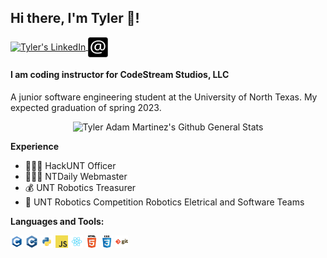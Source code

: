 

## Hi there, I'm Tyler 👋!
<!-- banner -->
<a href="https://www.linkedin.com/in/tyleradammartinez/">
  <img align="center" alt="Tyler's LinkedIn" width="22px" src="https://raw.githubusercontent.com/peterthehan/peterthehan/master/assets/linkedin.svg" />
</a>
<a href="mailto:tyleradammartinez@outlook.com">
  <img align="center" alt="Tyler's Email" width="32px" src="https://raw.githubusercontent.com/TylerAdamMartinez/TylerAdamMartinez/main/email-icon.svg"/>
</a>

<br>

#### I am coding instructor for CodeStream Studios, LLC
A junior software engineering student at the University of North Texas. My expected graduation of spring 2023. 
<p align="center"> <img src="https://github-readme-stats.vercel.app/api?username=tyleradammartinez&show_icons=true&hide_border=true&&count_private=true&include_all_commits=true&theme=gotham" alt="Tyler Adam Martinez's Github General Stats" />
  
**Experience**
  * 👨🏻‍💼 HackUNT Officer
  * 👨🏻‍💻 NTDaily Webmaster
  * 💰 UNT Robotics Treasurer
  * 🤖 UNT Robotics Competition Robotics Eletrical and Software Teams
  
**Languages and Tools:**  

<code><img height="20" src="https://raw.githubusercontent.com/github/explore/80688e429a7d4ef2fca1e82350fe8e3517d3494d/topics/c/c.png"></code>
<code><img height="20" src="https://raw.githubusercontent.com/github/explore/80688e429a7d4ef2fca1e82350fe8e3517d3494d/topics/cpp/cpp.png"></code>
<code><img height="20" src="https://raw.githubusercontent.com/github/explore/80688e429a7d4ef2fca1e82350fe8e3517d3494d/topics/python/python.png"></code>
<code><img height="20" src="https://raw.githubusercontent.com/github/explore/80688e429a7d4ef2fca1e82350fe8e3517d3494d/topics/javascript/javascript.png"></code>
<code><img height="20" src="https://raw.githubusercontent.com/github/explore/80688e429a7d4ef2fca1e82350fe8e3517d3494d/topics/react/react.png"></code>
<code><img height="20" src="https://raw.githubusercontent.com/github/explore/80688e429a7d4ef2fca1e82350fe8e3517d3494d/topics/html/html.png"></code>
<code><img height="20" src="https://raw.githubusercontent.com/github/explore/80688e429a7d4ef2fca1e82350fe8e3517d3494d/topics/css/css.png"></code>
<code><img height="20" src="https://raw.githubusercontent.com/github/explore/80688e429a7d4ef2fca1e82350fe8e3517d3494d/topics/git/git.png"></code>
